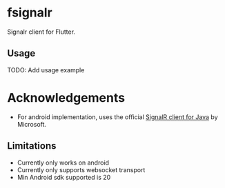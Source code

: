# fsignalr
Signalr client for Flutter.

## Usage

TODO: Add usage example

# Acknowledgements

- For android implementation, uses the
  official [SignalR client for Java](https://github.com/dotnet/aspnetcore/tree/main/src/SignalR/clients/java/signalr)
  by Microsoft.

## Limitations

- Currently only works on android
- Currently only supports websocket transport
- Min Android sdk supported is 20
